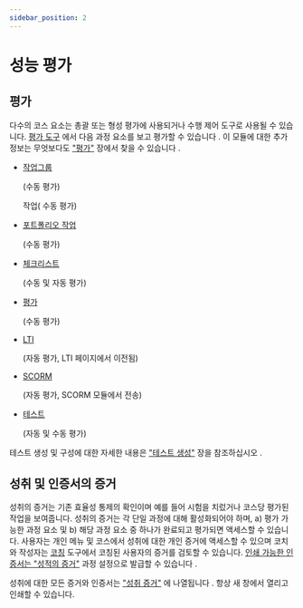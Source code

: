 ```yaml
---
sidebar_position: 2
---
```


# 성능 평가

## 평가

다수의 코스 요소는 총괄 또는 형성 평가에 사용되거나 수행 제어 도구로 사용될 수 있습니다. [평가 도구](http://docs.learnize.co.kr/manual_user/course_operation/Using_Course_Tools/#UsingCourseTools-_bewertungswerkzeug) 에서 다음 과정 요소를 보고 평가할 수 있습니다 . 이 모듈에 대한 추가 정보는 무엇보다도 ["평가"](http://docs.learnize.co.kr/manual_user/course_elements/Assessment/) 장에서 찾을 수 있습니다 .

- [작업그룹](http://docs.learnize.co.kr/manual_user/course_elements/Assessment/)
    
    (수동 평가)
    
    작업( 수동 평가)
    
- [포트폴리오 작업](http://docs.learnize.co.kr/manual_user/course_elements/Assessment/)
    
    (수동 평가)
    
- [체크리스트](http://docs.learnize.co.kr/manual_user/course_elements/Assessment/)
    
    (수동 및 자동 평가)
    
- [평가](http://docs.learnize.co.kr/manual_user/course_elements/Assessment/)
    
    (수동 평가)
    
- [LTI](http://docs.learnize.co.kr/manual_user/course_elements/Other/)
    
    (자동 평가, LTI 페이지에서 이전됨)
    
- [SCORM](http://docs.learnize.co.kr/manual_user/course_elements/Knowledge_Transfer/)
    
    (자동 평가, SCORM 모듈에서 전송)
    
- [테스트](http://docs.learnize.co.kr/manual_user/course_elements/Assessment/#Assessment-_test_kursbaustein)
    
    (자동 및 수동 평가)
    

테스트 생성 및 구성에 대한 자세한 내용은 ["테스트 생성"](http://docs.learnize.co.kr/manual_user/tests/) 장을 참조하십시오 .

## 성취 및 인증서의 증거

성취의 증거는 기존 효율성 통제의 확인이며 예를 들어 시험을 치렀거나 코스당 평가된 작업을 보여줍니다. 성취의 증거는 각 단일 과정에 대해 활성화되어야 하며, a) 평가 가능한 과정 요소 및 b) 해당 과정 요소 중 하나가 완료되고 평가되면 액세스할 수 있습니다. 사용자는 개인 메뉴 및 코스에서 성취에 대한 개인 증거에 액세스할 수 있으며 코치와 작성자는 [코칭](http://docs.learnize.co.kr/manual_user/e-assessment/Performance_assessment/Coaching.de.md) 도구에서 코칭된 사용자의 증거를 검토할 수 있습니다. [인쇄 가능한 인증서는 "성적의 증거"](http://docs.learnize.co.kr/manual_user/course_create/Course_Settings/) 과정 설정으로 발급할 수 있습니다 .

성취에 대한 모든 증거와 인증서는 ["성취 증거"](http://docs.learnize.co.kr/manual_user/course_create/Course_Settings/) 에 나열됩니다 . 항상 새 창에서 열리고 인쇄할 수 있습니다.